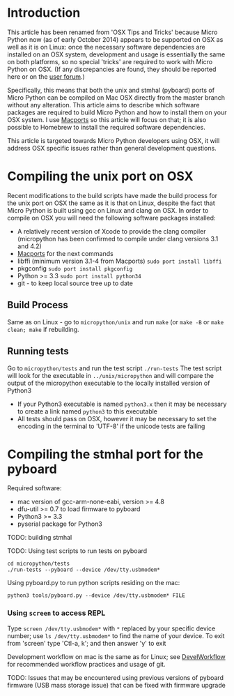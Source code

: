 # Introduction
This article has been renamed from 'OSX Tips and Tricks' because Micro Python now (as of early October 2014) appears to be supported on OSX as well as it is on Linux: once the necessary software dependencies are installed on an OSX system, development and usage is essentially the same on both platforms, so no special 'tricks' are required to work with Micro Python on OSX.  (If any discrepancies are found, they should be reported here or on the [user forum](http://forum.micropython.org).) 

Specifically, this means that both the unix and stmhal (pyboard) ports of Micro Python can be compiled on Mac OSX directly from the master branch without any alteration. This article aims to describe which software packages are required to build Micro Python and how to install them on your OSX system. I use [Macports](http://www.macports.org) so this article will focus on that; it is also possible to Homebrew to install the required software dependencies.

This article is targeted towards Micro Python developers using OSX, it will address OSX specific issues rather than general development questions.

# Compiling the unix port on OSX

Recent modifications to the build scripts have made the build process for the unix port on OSX the same as it is that on Linux, despite the fact that Micro Python is built using gcc on Linux and clang on OSX.
In order to compile on OSX you will need the following software packages installed:
* A relatively recent version of Xcode to provide the clang compiler (micropython has been confirmed to compile under clang versions 3.1 and 4.2)
* [Macports](http://www.macports.org) for the next commands
* libffi (minimum version 3.1-4 from Macports) `sudo port install libffi`
* pkgconfig `sudo port install pkgconfig`
* Python >= 3.3 `sudo port install python34`
* git - to keep local source tree up to date

## Build Process
Same as on Linux - go to `micropython/unix` and run `make` (or `make -B` or `make clean; make` if rebuilding.

## Running tests
Go to `micropython/tests` and run the test script `./run-tests`
The test script will look for the executable in `../unix/micropython` and will compare the output of the micropython executable to the locally installed version of Python3
* If your Python3 executable is named `python3.x` then it may be necessary to create a link named `python3` to this executable
* All tests should pass on OSX, however it may be necessary to set the encoding in the terminal to 'UTF-8' if the unicode tests are failing

# Compiling the stmhal port for the pyboard

Required software:
* mac version of gcc-arm-none-eabi, version >= 4.8
* dfu-util >= 0.7 to load firmware to pyboard
* Python3 >= 3.3
* pyserial package for Python3

TODO: building stmhal

TODO: Using test scripts to run tests on pyboard
```
cd micropython/tests
./run-tests --pyboard --device /dev/tty.usbmodem*
```

Using pyboard.py to run python scripts residing on the mac:
```
python3 tools/pyboard.py --device /dev/tty.usbmodem* FILE
```

### Using `screen` to access REPL
Type `screen /dev/tty.usbmodem*` with `*` replaced by your specific device number; use `ls /dev/tty.usbmodem*` to find the name of your device.
To exit from 'screen' type 'Ctl-a, k'; and then answer 'y' to exit

Development workflow on mac is the same as for Linux; see [DevelWorkflow](DevelWorkflow) for recommended workflow practices and usage of git.

TODO: Issues that may be encountered using previous versions of pyboard firmware (USB mass storage issue) that can be fixed with firmware upgrade
